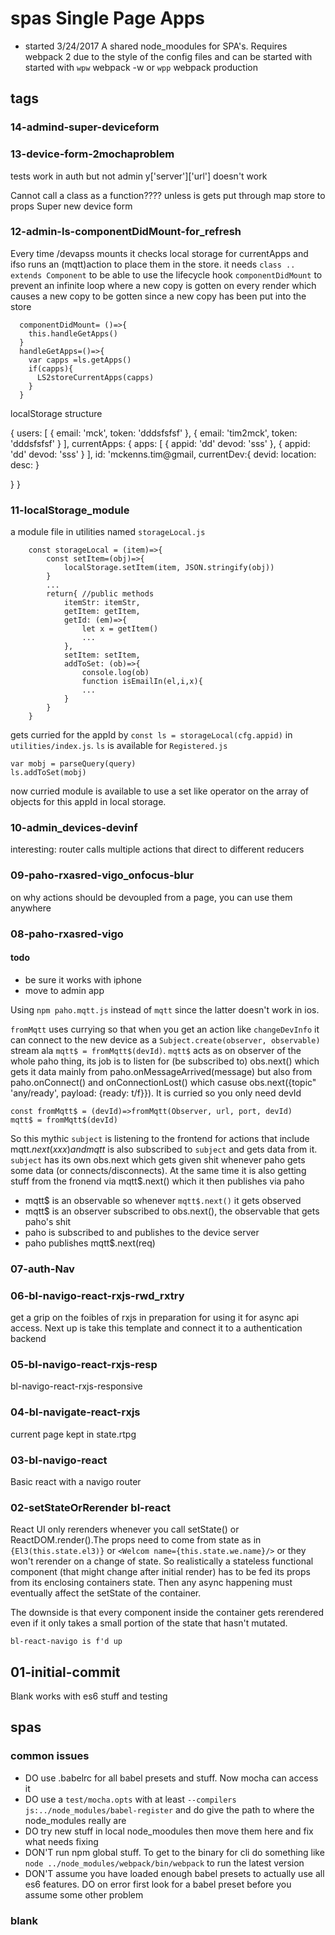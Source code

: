 # spas Single Page Apps
- started 3/24/2017
A shared node_moodules for SPA's. Requires webpack 2 due to the style of the config files and can be started with started with `wpw` webpack -w or `wpp` webpack production

## tags
### 14-admind-super-deviceform
### 13-device-form-2mochaproblem
tests work in auth but not admin
y['server']['url'] doesn't work

Cannot call a class as a function???? unless is gets put through map store to props
Super new device form

### 12-admin-ls-componentDidMount-for_refresh

Every time /devapss mounts it checks local storage for currentApps and ifso runs an (mqtt)action to place them in the store. it needs `class .. extends Component` to be able to use the lifecycle hook `componentDidMount` to prevent an infinite loop where a new copy is gotten on every render which causes a new copy to be gotten since a new copy has been put into the store

      componentDidMount= ()=>{
        this.handleGetApps()
      }
      handleGetApps=()=>{
        var capps =ls.getApps()
        if(capps){
          LS2storeCurrentApps(capps)
        }     
      } 

localStorage structure

{
    users: [
        {
            email: 'mck',
            token: 'dddsfsfsf'
        },
        {
            email: 'tim2mck',
            token: 'dddsfsfsf'
        }
    ],
    currentApps: {
        apps: [
            {
                appid: 'dd'
                devod: 'sss'
            },
            {
                appid: 'dd'
                devod: 'sss'
            }
        ],
        id: 'mckenns.tim@gmail,
    currentDev:{
        devid:
        location:
        desc:
} 


}
} 

### 11-localStorage_module
a module file in utilities named  `storageLocal.js`

        const storageLocal = (item)=>{
            const setItem=(obj)=>{
                localStorage.setItem(item, JSON.stringify(obj))
            }
            ...
            return{ //public methods
                itemStr: itemStr,
                getItem: getItem,
                getId: (em)=>{
                    let x = getItem()
                    ...
                },
                setItem: setItem,
                addToSet: (ob)=>{
                    console.log(ob)
                    function isEmailIn(el,i,x){
                    ...
                }
            }
        }

gets curried for the appId by `const ls = storageLocal(cfg.appid)` in `utilities/index.js`. `ls` is available for `Registered.js`

    var mobj = parseQuery(query)
    ls.addToSet(mobj)

now curried module is available to use a set like operator on the array of objects for this appId in local storage.

### 10-admin_devices-devinf
interesting: router calls multiple actions that direct to different reducers
### 09-paho-rxasred-vigo_onfocus-blur 
on why actions should be devoupled from a page, you can use them anywhere
### 08-paho-rxasred-vigo
#### todo

* be sure it works with iphone
* move  to admin app

Using `npm paho.mqtt.js` instead of `mqtt` since the latter doesn't work in ios.

`fromMqtt` uses currying so that when you get an action like `changeDevInfo` it can connect to the new device as a `Subject.create(observer, observable)` stream ala `mqtt$ = fromMqtt$(devId)`. `mqtt$` acts as on observer of the whole paho thing, its job is to listen for (be subscribed to) obs.next() which gets it data mainly from paho.onMessageArrived(message) but also from paho.onConnect() and onConnectionLost() which casuse obs.next({topic" 'any/ready', payload: {ready: t/f}}). It is curried so you only need devId 

    const fromMqtt$ = (devId)=>fromMqtt(Observer, url, port, devId)
    mqtt$ = fromMqtt$(devId)

So this mythic `subject` is listening to the frontend for actions that include mqtt$.next(xxx) and mqtt$ is also subscribed to `subject` and gets data from it. `subject` has its own obs.next which gets given shit whenever paho gets some data (or connects/disconnects). At the same time it is also getting stuff from the fronend via mqtt$.next() which it then publishes via paho

* mqtt$ is an observable so whenever `mqtt$.next()` it gets observed
* mqtt$ is an observer subscribed to obs.next(), the observable that gets paho's shit
* paho is subscribed to and publishes to the device server
* paho publishes mqtt$.next(req) 

### 07-auth-Nav
### 06-bl-navigo-react-rxjs-rwd_rxtry
get a grip on the foibles of rxjs in preparation for using it for async api access. Next up is take this template and connect it to a authentication  backend
### 05-bl-navigo-react-rxjs-resp
bl-navigo-react-rxjs-responsive
### 04-bl-navigate-react-rxjs
current page kept in state.rtpg
### 03-bl-navigo-react
Basic react with a navigo router 
### 02-setStateOrRerender bl-react
React UI only rerenders whenever you call setState() or ReactDOM.render().The props need to come from state as in `{El3(this.state.el3)}` or `<Welcom name={this.state.we.name}/>` or they won't rerender on a change of state.  So realistically a stateless functional component (that might change after initial render) has to be fed its props from its enclosing containers state.
Then any async happening must eventually affect the setState of the container.

The downside is that every component inside the container gets rerendered even if it only takes a small portion of the state that hasn't mutated.

`bl-react-navigo is f'd up`
## 01-initial-commit
Blank works with es6 stuff and testing

## spas
### common issues
- DO use .babelrc for all babel presets and stuff. Now mocha can access it
- DO use a `test/mocha.opts` with at least `--compilers js:../node_modules/babel-register` and do give the path to where the node_modules really are
- DO try new stuff in local node_moodules then move them here and fix what needs fixing
- DON'T run npm global stuff. To get to the binary for cli do something like `node ../node_modules/webpack/bin/webpack` to run the latest version
- DON'T assume you have loaded enough babel presets to actually use all es6 features. DO on error first look for a babel preset before you assume some other problem

### blank


